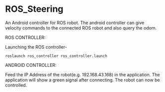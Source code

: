 # ROS_Steering
An Android controller for ROS robot. The android controller can give velocity commands to the connected ROS robot and also query the odom. 
 
 
ROS CONTROLLER: 

Launching the ROS controller- 

```roslaunch ros_controller ros_controller.launch```

 
ANDROID CONTROLLER:

Feed the IP Address of the robot(e.g. 192.168.43.168) in the application. The application will show a green signal after connecting. The robot can now be controlled.
